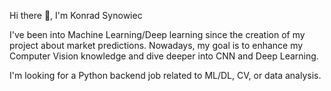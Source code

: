 Hi there 👋, I'm Konrad Synowiec


I've been into Machine Learning/Deep learning since the creation of my project about market predictions. 
Nowadays, my goal is to enhance my Computer Vision knowledge and dive deeper into CNN and Deep Learning.

I'm looking for a Python backend job related to ML/DL, CV, or data analysis.
<!--
**Kkoonnrr/Kkoonnrr** is a ✨ _special_ ✨ repository because its `README.md` (this file) appears on your GitHub profile.

Here are some ideas to get you started:

- 🔭 I’m currently working on ...
- 🌱 I’m currently learning ...
- 👯 I’m looking to collaborate on ...
- 🤔 I’m looking for help with ...
- 💬 Ask me about ...
- 📫 How to reach me: ...
- 😄 Pronouns: ...
- ⚡ Fun fact: ...
-->
